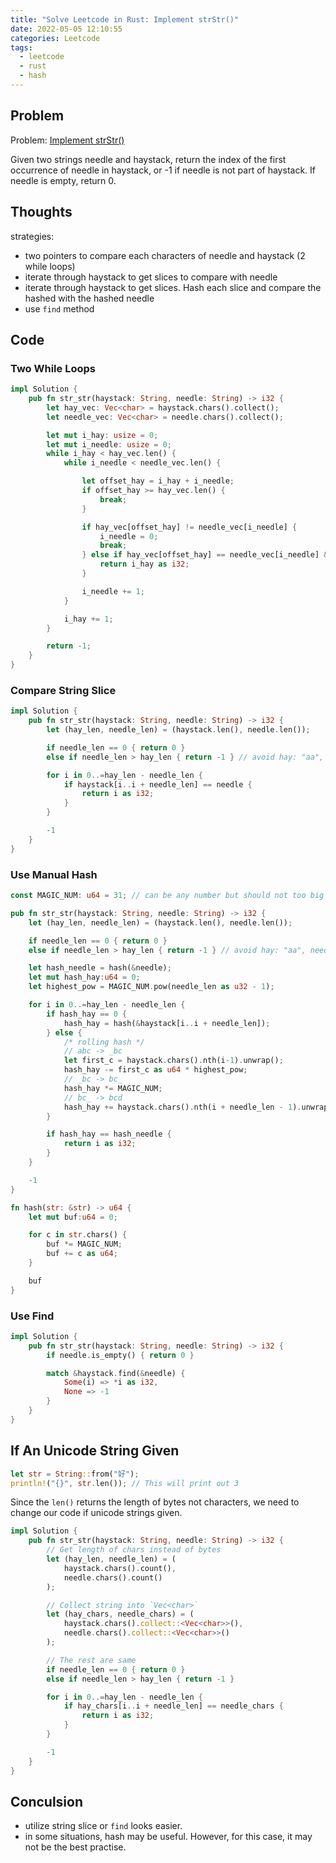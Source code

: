 ```yaml
---
title: "Solve Leetcode in Rust: Implement strStr()"
date: 2022-05-05 12:10:55
categories: Leetcode
tags:
  - leetcode
  - rust
  - hash
---
```

## Problem
Problem: [Implement strStr()](https://leetcode.com/problems/implement-strstr)

Given two strings needle and haystack, return the index of the first occurrence of needle in haystack, or -1 if needle is not part of haystack. If needle is empty, return 0.

## Thoughts

strategies:
- two pointers to compare each characters of needle and haystack (2 while loops)
- iterate through haystack to get slices to compare with needle
- iterate through haystack to get slices. Hash each slice and compare the hashed with the hashed needle
- use `find` method


## Code

### Two While Loops
```rust
impl Solution {
    pub fn str_str(haystack: String, needle: String) -> i32 {
        let hay_vec: Vec<char> = haystack.chars().collect();
        let needle_vec: Vec<char> = needle.chars().collect();

        let mut i_hay: usize = 0;
        let mut i_needle: usize = 0;
        while i_hay < hay_vec.len() {
            while i_needle < needle_vec.len() {

                let offset_hay = i_hay + i_needle;
                if offset_hay >= hay_vec.len() {
                    break;
                }

                if hay_vec[offset_hay] != needle_vec[i_needle] {
                    i_needle = 0;
                    break;
                } else if hay_vec[offset_hay] == needle_vec[i_needle] && i_needle == needle_vec.len() - 1 {
                    return i_hay as i32;
                }

                i_needle += 1;
            }

            i_hay += 1;
        }

        return -1;
    }
}
```

### Compare String Slice
```rust
impl Solution {
    pub fn str_str(haystack: String, needle: String) -> i32 {
        let (hay_len, needle_len) = (haystack.len(), needle.len());

        if needle_len == 0 { return 0 }
        else if needle_len > hay_len { return -1 } // avoid hay: "aa", needle: "aaaa"

        for i in 0..=hay_len - needle_len {
            if haystack[i..i + needle_len] == needle {
                return i as i32;
            }
        }

        -1
    }
}
```

### Use Manual Hash
```rust
const MAGIC_NUM: u64 = 31; // can be any number but should not too big

pub fn str_str(haystack: String, needle: String) -> i32 {
    let (hay_len, needle_len) = (haystack.len(), needle.len());

    if needle_len == 0 { return 0 }
    else if needle_len > hay_len { return -1 } // avoid hay: "aa", needle: "aaaa"

    let hash_needle = hash(&needle);
    let mut hash_hay:u64 = 0;
    let highest_pow = MAGIC_NUM.pow(needle_len as u32 - 1);

    for i in 0..=hay_len - needle_len {
        if hash_hay == 0 { 
            hash_hay = hash(&haystack[i..i + needle_len]); 
        } else {
            /* rolling hash */ 
            // abc -> _bc
            let first_c = haystack.chars().nth(i-1).unwrap();
            hash_hay -= first_c as u64 * highest_pow;
            // _bc -> bc_
            hash_hay *= MAGIC_NUM;
            // bc_ -> bcd
            hash_hay += haystack.chars().nth(i + needle_len - 1).unwrap() as u64;
        }

        if hash_hay == hash_needle {
            return i as i32;
        }
    }

    -1
}

fn hash(str: &str) -> u64 {
    let mut buf:u64 = 0;

    for c in str.chars() {
        buf *= MAGIC_NUM;
        buf += c as u64;
    }

    buf
}
```

### Use Find
```rust
impl Solution {
    pub fn str_str(haystack: String, needle: String) -> i32 {
        if needle.is_empty() { return 0 }

        match &haystack.find(&needle) {
            Some(i) => *i as i32,
            None => -1
        }
    }
}
```

## If An Unicode String Given

```rust
let str = String::from("好");
println!("{}", str.len()); // This will print out 3
```

Since the `len()` returns the length of bytes not characters, we need to change our code if unicode strings given.

```rust
impl Solution {
    pub fn str_str(haystack: String, needle: String) -> i32 {
        // Get length of chars instead of bytes
        let (hay_len, needle_len) = (
            haystack.chars().count(),
            needle.chars().count()
        );

        // Collect string into `Vec<char>`
        let (hay_chars, needle_chars) = (
            haystack.chars().collect::<Vec<char>>(),
            needle.chars().collect::<Vec<char>>()
        );

        // The rest are same
        if needle_len == 0 { return 0 }
        else if needle_len > hay_len { return -1 }

        for i in 0..=hay_len - needle_len {
            if hay_chars[i..i + needle_len] == needle_chars {
                return i as i32;
            }
        }

        -1
    }
}
```

## Conculsion
- utilize string slice or `find` looks easier.
- in some situations, hash may be useful. However, for this case, it may not be the best practise.